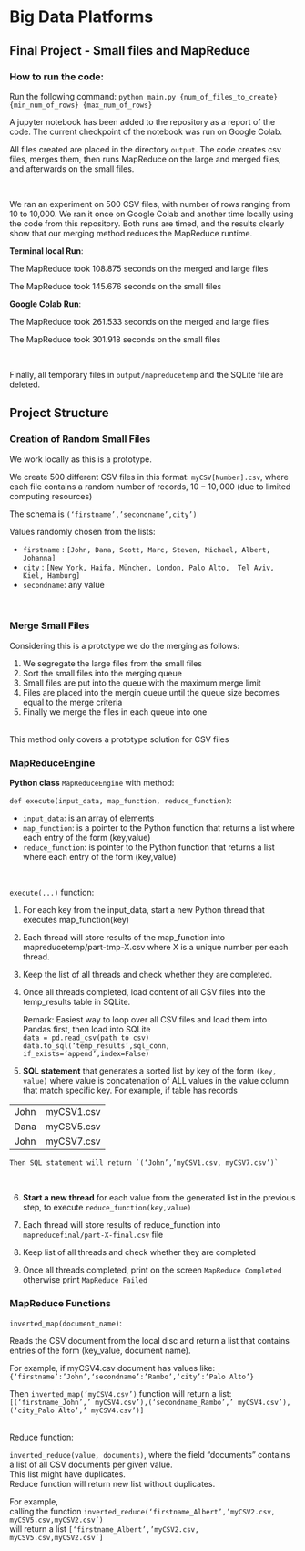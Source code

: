 # Big Data Platforms
## Final Project - Small files and MapReduce

### How to run the code:
Run the following command: `python main.py {num_of_files_to_create} {min_num_of_rows} {max_num_of_rows}`

A jupyter notebook has been added to the repository as a report of the code. The current checkpoint
of the notebook was run on Google Colab.

All files created are placed in the directory `output`. The code creates csv files, merges them,
then runs MapReduce on the large and merged files, and afterwards on the small files.

<br>

We ran an experiment on 500 CSV files, with number of rows ranging from 10 to 10,000.
We ran it once on Google Colab and another time locally using the code from this repository.
Both runs are timed, and the results clearly show that our merging method reduces the MapReduce runtime.

**Terminal local Run**:

The MapReduce took 108.875 seconds on the merged and large files

The MapReduce took 145.676 seconds on the small files

**Google Colab Run**:

The MapReduce took 261.533 seconds on the merged and large files

The MapReduce took 301.918 seconds on the small files

<br>

Finally, all temporary files in `output/mapreducetemp` and the SQLite file are deleted.

## Project Structure

### Creation of Random Small Files

We work locally as this is a prototype.

We create 500 different CSV files in this format:  `myCSV[Number].csv`, where each file contains a random number of records, $10 - 10,000$ (due to limited computing resources)

The schema is `(‘firstname’,’secondname’,city’)`  

Values randomly chosen from the lists: 
- `firstname` : `[John, Dana, Scott, Marc, Steven, Michael, Albert, Johanna]`  
- `city` : `[New York, Haifa, München, London, Palo Alto,  Tel Aviv, Kiel, Hamburg]`  
- `secondname`: any value

<br>

### Merge Small Files

Considering this is a prototype we do the merging as follows:

1. We segregate the large files from the small files
2. Sort the small files into the merging queue
3. Small files are put into the queue with the maximum merge limit
4. Files are placed into the mergin queue until the queue size becomes equal to the merge criteria
5. Finally we merge the files in each queue into one

<br>
This method only covers a prototype solution for CSV files

<br>

### MapReduceEngine

**Python class** `MapReduceEngine` with method:

`def execute(input_data, map_function, reduce_function)`:

- `input_data`: is an array of elements
- `map_function`: is a pointer to the Python function that returns a list where each entry of the form (key,value) 
- `reduce_function`: is pointer to the Python function that returns a list where each entry of the form (key,value)

<br>

`execute(...)` function:
<br>

1. For each key  from the  input_data, start a new Python thread that executes map_function(key) 

2. Each thread will store results of the map_function into mapreducetemp/part-tmp-X.csv where X is a unique number per each thread.

3. Keep the list of all threads and check whether they are completed.

4. Once all threads completed, load content of all CSV files into the temp_results table in SQLite.

    Remark: Easiest way to loop over all CSV files and load them into Pandas first, then load into SQLite  
    `data = pd.read_csv(path to csv)`  
    `data.to_sql(‘temp_results’,sql_conn, if_exists=’append’,index=False)`

5. **SQL statement** that generates a sorted list by key of the form `(key, value)` where value is concatenation of ALL values in the value column that match specific key. For example, if table has records
<table>
    <tbody>
            <tr>
                <td style="text-align:center">John</td>
                <td style="text-align:center">myCSV1.csv</td>
            </tr>
            <tr>
                <td style="text-align:center">Dana</td>
                <td style="text-align:center">myCSV5.csv</td>
            </tr>
            <tr>
                <td style="text-align:center">John</td>
                <td style="text-align:center">myCSV7.csv</td>
            </tr>
    </tbody>
</table>

    Then SQL statement will return `(‘John’,’myCSV1.csv, myCSV7.csv’)`
<br>

6. **Start a new thread** for each value from the generated list in the previous step, to execute `reduce_function(key,value)` 
    
7. Each thread will store results of reduce_function into `mapreducefinal/part-X-final.csv` file  

8. Keep list of all threads and check whether they are completed  

9. Once all threads completed, print on the screen `MapReduce Completed` otherwise print `MapReduce Failed`

### MapReduce Functions

`inverted_map(document_name)`:

Reads the CSV document from the local disc and return a list that contains entries of the form (key_value, document name).

For example, if myCSV4.csv document has values like:  
`{‘firstname’:’John’,‘secondname’:’Rambo’,‘city’:’Palo Alto’}`

Then `inverted_map(‘myCSV4.csv’)` function will return a list:  
`[(‘firstname_John’,’ myCSV4.csv’),(‘secondname_Rambo’,’ myCSV4.csv’), (‘city_Palo Alto’,’ myCSV4.csv’)]`

<br>
Reduce function:

`inverted_reduce(value, documents)`, where the field “documents” contains a list of all CSV documents per given value.   
This list might have duplicates.   
Reduce function will return new list without duplicates.

For example,  
calling the function `inverted_reduce(‘firstname_Albert’,’myCSV2.csv, myCSV5.csv,myCSV2.csv’)`   
will return a list `[‘firstname_Albert’,’myCSV2.csv, myCSV5.csv,myCSV2.csv’]`
